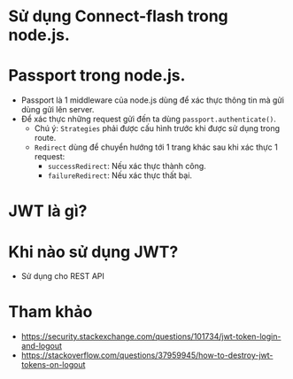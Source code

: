# Sử dụng Connect-flash trong node.js.


# Passport trong node.js.
* Passport là 1 middleware của node.js dùng để xác thực thông tin mà gửi dùng gửi lên server.
* Để xác thực những request gửi đến ta dùng `passport.authenticate()`.
    * Chú ý: `Strategies` phải được cấu hình trước khi được sử dụng trong route.
    * `Redirect` dùng để chuyển hướng tới 1 trang khác sau khi xác thực 1 request:
        * `successRedirect`: Nếu xác thực thành công.
        * `failureRedirect`: Nếu xác thực thất bại.

# JWT là gì?

# Khi nào sử dụng JWT?
* Sử dụng cho REST API

# Tham khảo
* https://security.stackexchange.com/questions/101734/jwt-token-login-and-logout        
* https://stackoverflow.com/questions/37959945/how-to-destroy-jwt-tokens-on-logout